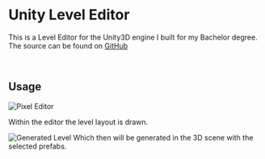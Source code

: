 
# Unity Level Editor

This is a Level Editor for the Unity3D engine I built for my Bachelor degree.
<br/>
The source can be found on [GitHub](https://github.com/grandauto3/UnityLevelEditor)

<br/>

## Usage

![Pixel Editor](assets/images/pixel_editor.png)

Within the editor the level layout is drawn.

![Generated Level](assets/images/3d-scene.png)
Which then will be generated in the 3D scene with the selected prefabs.
